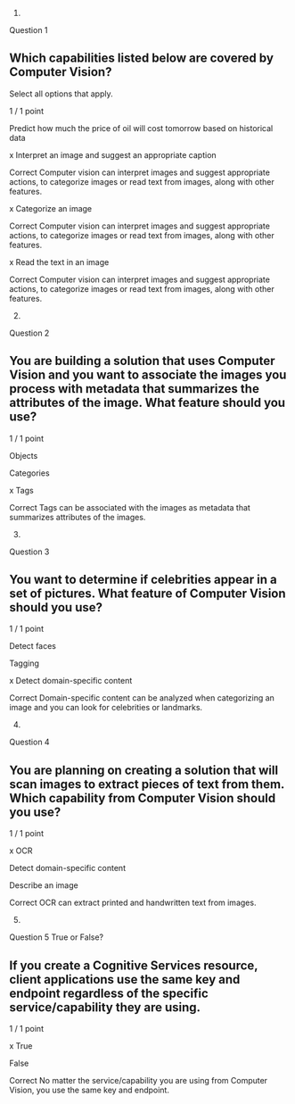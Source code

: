 1.
Question 1
## Which capabilities listed below are covered by Computer Vision?

Select all options that apply.

1 / 1 point

Predict how much the price of oil will cost tomorrow based on historical data


x Interpret an image and suggest an appropriate caption

Correct
Computer vision can interpret images and suggest appropriate actions, to categorize images or read text from images, along with other features.


x Categorize an image 

Correct
Computer vision can interpret images and suggest appropriate actions, to categorize images or read text from images, along with other features.


x Read the text in an image

Correct
Computer vision can interpret images and suggest appropriate actions, to categorize images or read text from images, along with other features.

2.
Question 2
## You are building a solution that uses Computer Vision and you want to associate the images you process with metadata that summarizes the attributes of the image. What feature should you use?

1 / 1 point

Objects


Categories


x Tags 

Correct
Tags can be associated with the images as metadata that summarizes attributes of the images.

3.
Question 3
## You want to determine if celebrities appear in a set of pictures. What feature of Computer Vision should you use?

1 / 1 point

Detect faces


Tagging


x Detect domain-specific content

Correct
Domain-specific content can be analyzed when categorizing an image and you can look for celebrities or landmarks.

4.
Question 4
## You are planning on creating a solution that will scan images to extract pieces of text from them. Which capability from Computer Vision should you use?

1 / 1 point

x OCR


Detect domain-specific content


Describe an image

Correct
OCR can extract printed and handwritten text from images.

5.
Question 5
True or False?

## If you create a Cognitive Services resource, client applications use the same key and endpoint regardless of the specific service/capability they are using.

1 / 1 point

x True


False

Correct
No matter the service/capability you are using from Computer Vision, you use the same key and endpoint.

